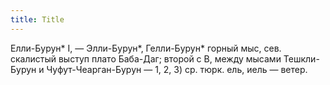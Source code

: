 ```yaml
---
title: Title
---
```


Елли-Бурун* I, — Элли-Бурун*, Гелли-Бурун* горный мыс, сев. скалистый выступ
плато Баба-Даг; второй с В, между мысами Тешкли-Бурун и Чуфут-Чеарган-Бурун — 1,
2, 3) ср. тюрк. ель, иель — ветер.
